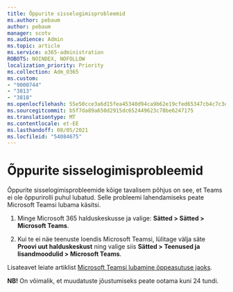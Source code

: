 ```yaml
---
title: Õppurite sisselogimisprobleemid
ms.author: pebaum
author: pebaum
manager: scotv
ms.audience: Admin
ms.topic: article
ms.service: o365-administration
ROBOTS: NOINDEX, NOFOLLOW
localization_priority: Priority
ms.collection: Adm_O365
ms.custom:
- "9000744"
- "3813"
- "3818"
ms.openlocfilehash: 55e50cce3a6d15fea45340d94ca9b62e19cfed65347cb4c7c3e30570d837260d
ms.sourcegitcommit: b5f7da89a650d2915dc652449623c78be6247175
ms.translationtype: MT
ms.contentlocale: et-EE
ms.lasthandoff: 08/05/2021
ms.locfileid: "54084675"
---
```

# <a name="sign-in-issues-for-students"></a>Õppurite sisselogimisprobleemid

Õppurite sisselogimisprobleemide kõige tavalisem põhjus on see, et Teams ei ole õppurirolli puhul lubatud. Selle probleemi lahendamiseks peate Microsoft Teamsi lubama käsitsi.

1. Minge Microsoft 365 halduskeskusse ja valige: **Sätted > Sätted > Microsoft Teams**. 

2. Kui te ei näe teenuste loendis Microsoft Teamsi, lülitage välja säte **Proovi uut halduskeskust** ning valige siis **Sätted > Teenused ja lisandmoodulid > Microsoft Teams**. 

Lisateavet leiate artiklist [Microsoft Teamsi lubamine õppeasutuse jaoks](https://docs.microsoft.com/microsoft-365/education/intune-edu-trial/enable-microsoft-teams#enable-microsoft-teams-for-your-school-1). 

**NB!** On võimalik, et muudatuste jõustumiseks peate ootama kuni 24 tundi.

 

